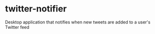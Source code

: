 # twitter-notifier
Desktop application that notifies when new tweets are added to a user's Twitter feed
